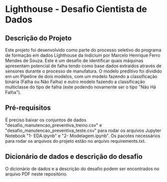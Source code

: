 # Lighthouse - Desafio Cientista de Dados

## Descrição do Projeto
 Este projeto foi desenvolvido como parte do processo seletivo do programa de formação em dados Lighthouse da Indicium por Marcelo Henrique Ferro Mendes de Souza. Este é um desafio de identificar quais máquinas apresentam potencial de falha tendo como base dados extraídos através de sensores durante o processo de manufatura. O modelo preditivo foi dividido em um Pipeline de dois modelos, com um modelo fazendo a classificação binária (Falha ou Não Falha) e outro modelo fazendo a classificação multiclasse do tipo de falha (este podendo novamente ser o tipo "Não Há Falha").
 
 ## Pré-requisitos
 É preciso baixar os conjuntos de dados "desafio_manutencao_preventiva_treino.csv" e "desafio_manutencao_preventiva_teste.csv" para rodar os arquivos Jupyter Notebook "1- EDA.ipynb" e "2- Modelagem.ipynb".
 Os pacotes necessários para rodar os arquivos do projeto estão no arquivo requirements.txt.
 
 ## Dicionário de dados e descrição do desafio
 O dicionário de dados e a descrição do desafio podem ser encontrados no arquivo PDF neste repositório.
